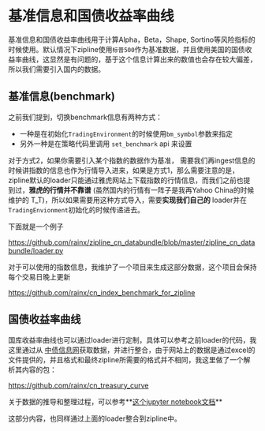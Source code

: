 # 基准信息和国债收益率曲线

基准信息和国债收益率曲线用于计算Alpha，Beta，Shape, Sortino等风险指标的时候使用。默认情况下zipline使用`标普500`作为基准数据，并且使用美国的国债收益率曲线，这显然是有问题的，基于这个信息计算出来的数值也会存在较大偏差，所以我们需要引入国内的数据。

## 基准信息(benchmark)

之前我们提到，切换benchmark信息有两种方式：

- 一种是在初始化`TradingEnvironment`的时候使用`bm_symbol`参数来指定
- 另外一种是在策略代码里调用 `set_benchmark` api 来设置

对于方式2，如果你需要引入某个指数的数据作为基准， 需要我们再ingest信息的时候讲指数的信息也作为行情导入进来，如果是方式1，那么需要注意的是，zipline默认的loader只能通过雅虎网站上下载指数的行情信息，而我们之前也提到过，**雅虎的行情并不靠谱** (虽然国内的行情有一阵子是我再Yahoo China的时候维护的 T_T)，所以如果需要用这种方式导入，需要**实现我们自己的** loader并在`TradingEnvionment`初始化的时候传递进去。

下面就是一个例子

https://github.com/rainx/zipline_cn_databundle/blob/master/zipline_cn_databundle/loader.py

对于可以使用的指数信息，我维护了一个项目来生成这部分数据，这个项目会保持每个交易日晚上更新

https://github.com/rainx/cn_index_benchmark_for_zipline

## 国债收益率曲线

国库收益率曲线也可以通过loader进行定制，具体可以参考之前loader的代码，我这里通过从 [中债信息网](http://www.chinabond.com.cn/)获取数据，并进行整合，由于网站上的数据是通过excel的文件提供的，并且格式和最终zipline所需要的格式并不相同，我这里做了一个解析其内容的包：

https://github.com/rainx/cn_treasury_curve

关于数据的推导和整理过程，可以参考**[这个jupyter notebook文档](https://github.com/rainx/cn_treasury_curve/blob/master/notebooks/%E4%B8%AD%E5%80%BA%E6%95%B0%E6%8D%AE%E6%95%B4%E7%90%86.ipynb)**

这部分内容，也同样通过上面的loader整合到zipline中。


